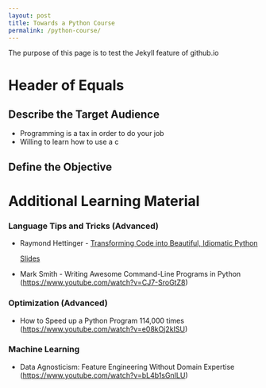 ```yaml
---
layout: post
title: Towards a Python Course
permalink: /python-course/
---
```


The purpose of this page is to test the Jekyll feature of github.io

Header of Equals
================





Describe the Target Audience
----------------
 * Programming is a tax in order to do your job
 * Willing to learn how to use a c



Define the Objective
--------------------



Additional Learning Material
============================



### Language Tips and Tricks (Advanced) 

 * Raymond Hettinger - [Transforming Code into Beautiful, Idiomatic Python](https://www.youtube.com/watch?v=OSGv2VnC0go)

   [Slides](https://speakerdeck.com/pyconslides/transforming-code-into-beautiful-idiomatic-python-by-raymond-hettinger-1)

 * Mark Smith - Writing Awesome Command-Line Programs in Python (https://www.youtube.com/watch?v=CJ7-SroGtZ8)

### Optimization (Advanced)
 * How to Speed up a Python Program 114,000 times (https://www.youtube.com/watch?v=e08kOj2kISU)



### Machine Learning

 * Data Agnosticism: Feature Engineering Without Domain Expertise (https://www.youtube.com/watch?v=bL4b1sGnILU) 


